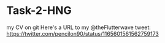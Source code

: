 # Task-2-HNG
my CV on git
Here's a URL to my  @theFlutterwave tweet: https://twitter.com/pencilon90/status/1165601561562759173
